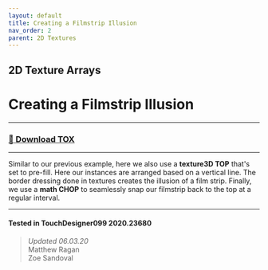 ```yaml
---
layout: default
title: Creating a Filmstrip Illusion
nav_order: 2
parent: 2D Textures
---
```


## 2D Texture Arrays
# Creating a Filmstrip Illusion

----

### [:floppy_disk: Download TOX](https://github.com/mir-lab/touchdesigner-instancing-examples-code/raw/main/tox/007-2d-texture-array/container_film_strip.tox)

----

Similar to our previous example, here we also use a **texture3D TOP** that's set to pre-fill. Here our instances are arranged based on a vertical line. The border dressing done in textures creates the illusion of a film strip. Finally, we use a **math CHOP** to seamlessly snap our filmstrip back to the top at a regular interval.

---

#### Tested in TouchDesigner099 2020.23680 
>*Updated 06.03.20*  
Matthew Ragan  
Zoe Sandoval  
